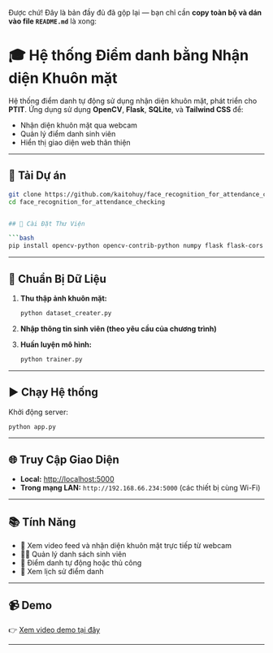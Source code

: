 Được chứ! Đây là bản đầy đủ đã gộp lại — bạn chỉ cần **copy toàn bộ và dán vào file `README.md`** là xong:


# 🎓 Hệ thống Điểm danh bằng Nhận diện Khuôn mặt

Hệ thống điểm danh tự động sử dụng nhận diện khuôn mặt, phát triển cho **PTIT**. Ứng dụng sử dụng **OpenCV**, **Flask**, **SQLite**, và **Tailwind CSS** để:

- Nhận diện khuôn mặt qua webcam
- Quản lý điểm danh sinh viên
- Hiển thị giao diện web thân thiện

---

## 🚀 Tải Dự án
```bash
git clone https://github.com/kaitohuy/face_recognition_for_attendance_checking.git
cd face_recognition_for_attendance_checking


## 🧪 Cài Đặt Thư Viện

```bash
pip install opencv-python opencv-contrib-python numpy flask flask-cors
```

---

## 📸 Chuẩn Bị Dữ Liệu

1. **Thu thập ảnh khuôn mặt:**

   ```bash
   python dataset_creater.py
   ```

2. **Nhập thông tin sinh viên (theo yêu cầu của chương trình)**

3. **Huấn luyện mô hình:**

   ```bash
   python trainer.py
   ```

---

## ▶️ Chạy Hệ thống

Khởi động server:

```bash
python app.py
```

---

## 🌐 Truy Cập Giao Diện

* **Local:** [http://localhost:5000](http://localhost:5000)
* **Trong mạng LAN:** `http://192.168.66.234:5000` (các thiết bị cùng Wi-Fi)

---

## 📚 Tính Năng

* 🎥 Xem video feed và nhận diện khuôn mặt trực tiếp từ webcam
* 👨‍🎓 Quản lý danh sách sinh viên
* 📝 Điểm danh tự động hoặc thủ công
* 📅 Xem lịch sử điểm danh

---

## 📹 Demo

👉 [Xem video demo tại đây](https://drive.google.com/file/d/12oychTGTyRgtqm_l_4TSEGhZWIx9YKFJ/view?usp=sharing)

---
